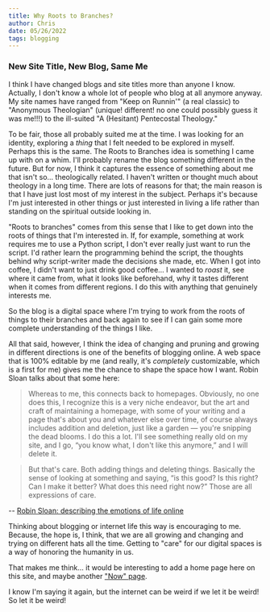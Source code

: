 ```yaml
---
title: Why Roots to Branches?
author: Chris
date: 05/26/2022
tags: blogging
---
```


### New Site Title, New Blog, Same Me

I think I have changed blogs and site titles more than anyone I know. Actually, I don't know a whole lot of people who
blog at all anymore anyway. My site names have ranged from "Keep on Runnin'" (a real classic) to "Anonymous Theologian"
(unique! different! no one could possibly guess it was me!!!) to the ill-suited "A (Hesitant) Pentecostal Theology."

To be fair, those all probably suited me at the time. I was looking for an identity, exploring a *thing* that I felt
needed to be explored in myself. Perhaps this is the same. The Roots to Branches idea is something I came up with on a
whim. I'll probably rename the blog something different in the future. But for now, I think it captures the essence
of something about me that isn't so... theologically related. I haven't written or thought much about theology in a long
time. There are lots of reasons for that; the main reason is that I have just lost most of my interest in the subject.
Perhaps it's because I'm just interested in other things or just interested in living a life rather than standing on 
the spiritual outside looking in.

"Roots to branches" comes from this sense that I like to get down into the roots of things that I'm interested in. 
If, for example, something at work requires me to use a Python script, I don't ever really just want to run the script.
I'd rather learn the programming behind the script, the thoughts behind why script-writer made the decisions she made,
etc. When I got into coffee, I didn't want to just drink good coffee... I wanted to *roast* it, see where it came from,
what it looks like beforehand, why it tastes different when it comes from different regions. I do this with anything
that genuinely interests me.

So the blog is a digital space where I'm trying to work from the roots of things to their branches and back again to 
see if I can gain some more complete understanding of the things I like.

All that said, however, I think the idea of changing and pruning and growing in different directions is one of the 
benefits of blogging online. A web space that is 100% editable by me (and really, it's *completely* customizable,
which is a first for me) gives me the chance to shape the space how I want. Robin Sloan talks about that some here:

>Whereas to me, this connects back to homepages. Obviously, no one does this, I recognize this is a very niche endeavor, but the art and craft of maintaining a homepage, with some of your writing and a page that's about you and whatever else over time, of course always includes addition and deletion, just like a garden — you're snipping the dead blooms. I do this a lot. I'll see something really old on my site, and I go, “you know what, I don't like this anymore,” and I will delete it. 

>But that's care. Both adding things and deleting things. Basically the sense of looking at something and saying, “is this good? Is this right? Can I make it better? What does this need right now?” Those are all expressions of care.

-- [Robin Sloan: describing the emotions of life online](https://newpublic.substack.com/p/-robin-sloan-describing-the-emotions?s=r)

Thinking about blogging or internet life this way is encouraging to me. Because, the hope is, I think, that we are all
growing and changing and trying on different hats all the time. Getting to "care" for our digital spaces is a way of 
honoring the humanity in us.

That makes me think... it would be interesting to add a home page here on this site, and maybe another
["Now" page](https://nownownow.com/about).

I know I'm saying it again, but the internet can be weird if we let it be weird! So let it be weird!
